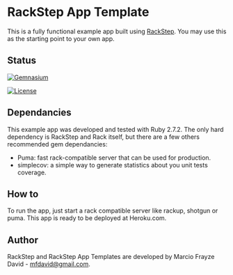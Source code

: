 # RackStep App Template

This is a fully functional example app built using [RackStep](https://github.com/mfdavid/rackstep). You may use this
as the starting point to your own app.

## Status

[![Gemnasium](https://gemnasium.com/mfdavid/rackstep-app-template.svg)](https://gemnasium.com/mfdavid/rackstep-app-template)

[![License](https://img.shields.io/badge/license-MIT-brightgreen.svg)](https://github.com/mfdavid/rackstep/blob/master/LICENSE)

## Dependancies

This example app was developed and tested with Ruby 2.7.2. The only hard
dependency is RackStep and Rack itself, but there are a few others recommended gem
dependancies:
- Puma: fast rack-compatible server that can be used for production.
- simplecov: a simple way to generate statistics about you unit tests coverage.


## How to

To run the app, just start a rack compatible server like rackup, shotgun or
puma. This app is ready to be deployed at Heroku.com.


## Author

RackStep and RackStep App Templates are developed by Marcio Frayze David -
mfdavid@gmail.com.
